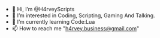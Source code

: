 - 👋 Hi, I’m @H4rveyScripts
- 👀 I’m interested in Coding, Scripting, Gaming And Talking.
- 🌱 I’m currently learning Code:Lua
- 📫 How to reach me "h4rvey.business@gmail.com"

<!---
H4rveyScripts/H4rveyScripts is a ✨ special ✨ repository because its `README.md` (this file) appears on your GitHub profile.
You can click the Preview link to take a look at your changes.
--->
